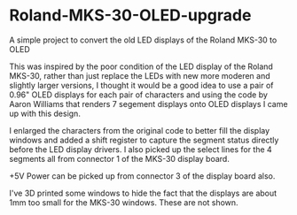 # Roland-MKS-30-OLED-upgrade
A simple project to convert the old LED displays of the Roland MKS-30 to OLED

This was inspired by the poor condition of the LED display of the Roland MKS-30, rather than just replace the LEDs with new more moderen and slightly larger versions, I thought it would be a good idea to use a pair of 0.96" OLED displays for each pair of characters and using the code by Aaron Williams that renders 7 segement displays onto OLED displays I came up with this design.

I enlarged the characters from the original code to better fill the display windows and added a shift register to capture the segment status directly before the LED display drivers. I also picked up the select lines for the 4 segments all from connector 1 of the MKS-30 display board. 

+5V Power can be picked up from connector 3 of the display board also.

I've 3D printed some windows to hide the fact that the displays are about 1mm too small for the MKS-30 windows. These are not shown.

